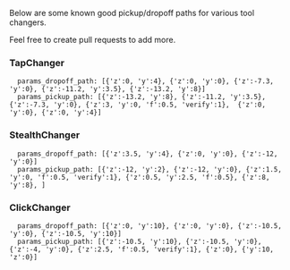 Below are some known good pickup/dropoff paths for various tool changers.

Feel free to create pull requests to add more.

### TapChanger
```
  params_dropoff_path: [{'z':0, 'y':4}, {'z':0, 'y':0}, {'z':-7.3, 'y':0}, {'z':-11.2, 'y':3.5}, {'z':-13.2, 'y':8}]
  params_pickup_path: [{'z':-13.2, 'y':8}, {'z':-11.2, 'y':3.5}, {'z':-7.3, 'y':0}, {'z':3, 'y':0, 'f':0.5, 'verify':1},  {'z':0, 'y':0}, {'z':0, 'y':4}]
```

### StealthChanger
``` 
  params_dropoff_path: [{'z':3.5, 'y':4}, {'z':0, 'y':0}, {'z':-12, 'y':0}]
  params_pickup_path: [{'z':-12, 'y':2}, {'z':-12, 'y':0}, {'z':1.5, 'y':0, 'f':0.5, 'verify':1}, {'z':0.5, 'y':2.5, 'f':0.5}, {'z':8, 'y':8}, ]  
```

### ClickChanger

```
  params_dropoff_path: [{'z':0, 'y':10}, {'z':0, 'y':0}, {'z':-10.5, 'y':0}, {'z':-10.5, 'y':10}]
  params_pickup_path: [{'z':-10.5, 'y':10}, {'z':-10.5, 'y':0}, {'z':-4, 'y':0}, {'z':2.5, 'f':0.5, 'verify':1}, {'z':0}, {'y':10, 'z':0}]
```
